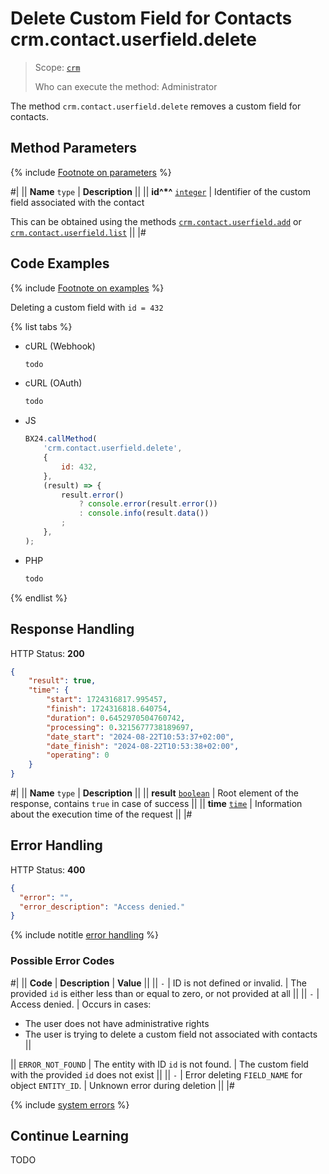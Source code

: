 # Delete Custom Field for Contacts crm.contact.userfield.delete

> Scope: [`crm`](../../../scopes/permissions.md)
>
> Who can execute the method: Administrator

The method `crm.contact.userfield.delete` removes a custom field for contacts.

## Method Parameters

{% include [Footnote on parameters](../../../../_includes/required.md) %}

#|
|| **Name**
`type` | **Description** ||
|| **id^*^**
[`integer`](../../../data-types.md) | Identifier of the custom field associated with the contact

This can be obtained using the methods [`crm.contact.userfield.add`](crm-contact-userfield-add.md) or [`crm.contact.userfield.list`](crm-contact-userfield-list.md) ||
|#

## Code Examples

{% include [Footnote on examples](../../../../_includes/examples.md) %}

Deleting a custom field with `id = 432`

{% list tabs %}

- cURL (Webhook)

    ```bash
    todo
    ```

- cURL (OAuth)

    ```bash
    todo
    ```

- JS

    ```js
    BX24.callMethod(
        'crm.contact.userfield.delete',
        {
            id: 432,
        },
        (result) => {
            result.error()
                ? console.error(result.error())
                : console.info(result.data())
            ;
        },
    );
    ```

- PHP

    ```php
    todo
    ```

{% endlist %}


## Response Handling

HTTP Status: **200**

```json
{
	"result": true,
	"time": {
		"start": 1724316817.995457,
		"finish": 1724316818.640754,
		"duration": 0.6452970504760742,
		"processing": 0.3215677738189697,
		"date_start": "2024-08-22T10:53:37+02:00",
		"date_finish": "2024-08-22T10:53:38+02:00",
		"operating": 0
	}
}
```

#|
|| **Name**
`type` | **Description** ||
|| **result**
[`boolean`](../../../data-types.md) | Root element of the response, contains `true` in case of success ||
|| **time**
[`time`](../../../data-types.md#time) | Information about the execution time of the request ||
|#


## Error Handling

HTTP Status: **400**

```json
{
  "error": "",
  "error_description": "Access denied."
}
```

{% include notitle [error handling](../../../../_includes/error-info.md) %}

### Possible Error Codes

#|
|| **Code** | **Description** | **Value** ||
|| `-` | ID is not defined or invalid. | The provided `id` is either less than or equal to zero, or not provided at all ||
|| `-` | Access denied. | Occurs in cases:
* The user does not have administrative rights
* The user is trying to delete a custom field not associated with contacts ||

|| `ERROR_NOT_FOUND` | The entity with ID `id` is not found. | The custom field with the provided `id` does not exist ||
|| `-` | Error deleting `FIELD_NAME` for object `ENTITY_ID`. | Unknown error during deletion ||
|#

{% include [system errors](../../../../_includes/system-errors.md) %}


## Continue Learning

TODO